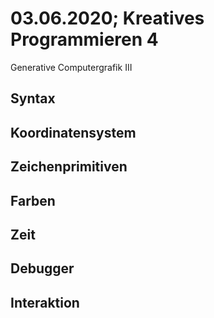 # 03.06.2020; Kreatives Programmieren 4

Generative Computergrafik III

## Syntax

## Koordinatensystem

## Zeichenprimitiven

## Farben

## Zeit

## Debugger

## Interaktion